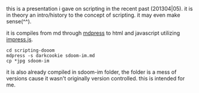 this is a presentation i gave on scripting in the
recent past (201304|05). it is in theory an
intro/history to the concept of scripting. it may
even make sense(^^).

it is compiles from md through [mdpress][1] to
html and javascript utilizing [impress.js][2].

    cd scripting-dooom
    mdpress -s darkcookie sdoom-im.md
    cp *jpg sdoom-im

it is also already compiled in sdoom-im folder,
the folder is a mess of versions cause it wasn't
originally version controlled. this is intended
for me.

[1]:https://github.com/egonSchiele/mdpress
[2]:https://github.com/bartaz/impress.js/